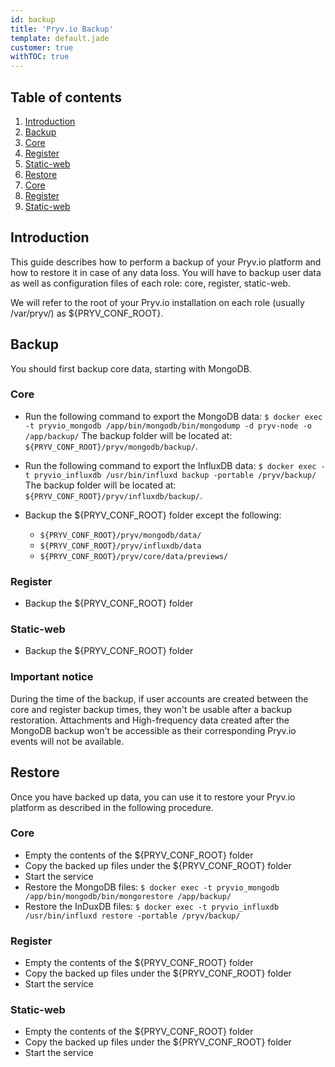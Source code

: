 ```yaml
---
id: backup
title: 'Pryv.io Backup'
template: default.jade
customer: true
withTOC: true
---
```


## Table of contents

1. [Introduction](#introduction)
2. [Backup](#backup)
  1. [Core](#core)
  2. [Register](#register)
  3. [Static-web](#static-web)
3. [Restore](#restore)
  1. [Core](#core)
  2. [Register](#register)
  3. [Static-web](#static-web)


## Introduction

This guide describes how to perform a backup of your Pryv.io platform and how to restore it in case of any data loss. You will have to backup user data as well as configuration files of each role: core, register, static-web.

We will refer to the root of your Pryv.io installation on each role (usually /var/pryv/) as ${PRYV_CONF_ROOT}.

## Backup

You should first backup core data, starting with MongoDB.

### Core

- Run the following command to export the MongoDB data: 
    ` $ docker exec -t pryvio_mongodb /app/bin/mongodb/bin/mongodump -d pryv-node -o /app/backup/ `
The backup folder will be located at: `${PRYV_CONF_ROOT}/pryv/mongodb/backup/`.

- Run the following command to export the InfluxDB data: 
    `$ docker exec -t pryvio_influxdb /usr/bin/influxd backup -portable /pryv/backup/ `
The backup folder will be located at: `${PRYV_CONF_ROOT}/pryv/influxdb/backup/`.

- Backup the ${PRYV_CONF_ROOT} folder except the following:
    - `${PRYV_CONF_ROOT}/pryv/mongodb/data/`
    - `${PRYV_CONF_ROOT}/pryv/influxdb/data`
    - `${PRYV_CONF_ROOT}/pryv/core/data/previews/`

### Register

- Backup the ${PRYV_CONF_ROOT} folder

### Static-web

- Backup the ${PRYV_CONF_ROOT} folder  

### Important notice

During the time of the backup, if user accounts are created between the core and register backup times, they won't be usable after a backup restoration. Attachments and High-frequency data created after the MongoDB backup won't be accessible as their corresponding Pryv.io events will not be available.

## Restore

Once you have backed up data, you can use it to restore your Pryv.io platform as described in the following procedure.

### Core

- Empty the contents of the ${PRYV_CONF_ROOT} folder  
- Copy the backed up files under the ${PRYV_CONF_ROOT} folder  
- Start the service  
- Restore the MongoDB files: `$ docker exec -t pryvio_mongodb /app/bin/mongodb/bin/mongorestore /app/backup/`  
- Restore the InDuxDB files: `$ docker exec -t pryvio_influxdb /usr/bin/influxd restore -portable /pryv/backup/`  

### Register

- Empty the contents of the ${PRYV_CONF_ROOT} folder  
- Copy the backed up files under the ${PRYV_CONF_ROOT} folder  
- Start the service  

### Static-web

- Empty the contents of the ${PRYV_CONF_ROOT} folder  
- Copy the backed up files under the ${PRYV_CONF_ROOT} folder  
- Start the service  
